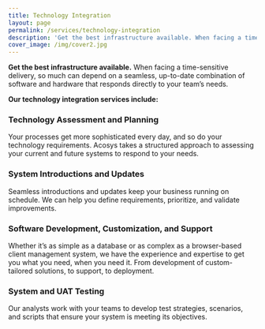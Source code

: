 ```yaml
---
title: Technology Integration
layout: page
permalink: /services/technology-integration
description: 'Get the best infrastructure available. When facing a time-sensitive delivery, so much can depend on a seamless, up-to-date combination of software and hardware that responds directly to your team’s needs.'
cover_image: /img/cover2.jpg
---
```

**Get the best infrastructure available.**
When facing a time-sensitive delivery, so much can depend on a seamless, up-to-date combination of
software and hardware that responds directly to your team’s needs.

**Our technology integration services include:**

### Technology Assessment and Planning

Your processes get more sophisticated every day, and so do your technology requirements. Acosys
takes a structured approach to assessing your current and future systems to respond to your needs.

### System Introductions and Updates

Seamless introductions and updates keep your business running on schedule. We can help you define
requirements, prioritize, and validate improvements.

### Software Development, Customization, and Support

Whether it’s as simple as a database or as complex as a browser-based client management system, we
have the experience and expertise to get you what you need, when you need it. From development of
custom-tailored solutions, to support, to deployment.

### System and UAT Testing

Our analysts work with your teams to develop test strategies, scenarios, and scripts that ensure your
system is meeting its objectives.
